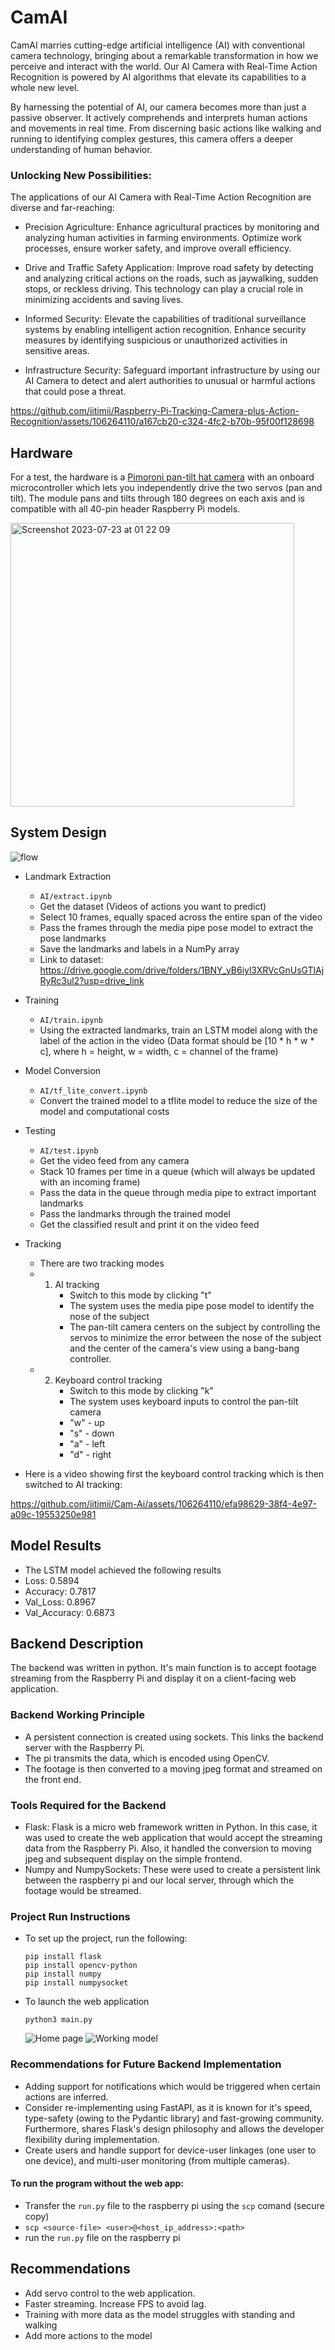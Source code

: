 # CamAI

CamAI marries cutting-edge artificial intelligence (AI) with conventional camera technology, bringing about a remarkable transformation in how we perceive and interact with the world. Our AI Camera with Real-Time Action Recognition is powered by  AI algorithms that elevate its capabilities to a whole new level.

By harnessing the potential of AI, our camera becomes more than just a passive observer. It actively comprehends and interprets human actions and movements in real time. From discerning basic actions like walking and running to identifying complex gestures, this camera offers a deeper understanding of human behavior.

### Unlocking New Possibilities:
The applications of our AI Camera with Real-Time Action Recognition are diverse and far-reaching:

- Precision Agriculture: Enhance agricultural practices by monitoring and analyzing human activities in farming environments. Optimize work processes, ensure worker safety, and improve overall efficiency.

- Drive and Traffic Safety Application: Improve road safety by detecting and analyzing critical actions on the roads, such as jaywalking, sudden stops, or reckless driving. This technology can play a crucial role in minimizing accidents and saving lives.

- Informed Security: Elevate the capabilities of traditional surveillance systems by enabling intelligent action recognition. Enhance security measures by identifying suspicious or unauthorized activities in sensitive areas.

- Infrastructure Security: Safeguard important infrastructure by using our AI Camera to detect and alert authorities to unusual or harmful actions that could pose a threat.

https://github.com/iitimii/Raspberry-Pi-Tracking-Camera-plus-Action-Recognition/assets/106264110/a167cb20-c324-4fc2-b70b-95f00f128698

## Hardware
For a test, the hardware is a [Pimoroni pan-tilt hat camera](https://shop.pimoroni.com/products/pan-tilt-hat?variant=22408353287) with an onboard microcontroller which lets you independently drive the two servos (pan and tilt). The module pans and tilts through 180 degrees on each axis and is compatible with all 40-pin header Raspberry Pi models.

<img width="454" alt="Screenshot 2023-07-23 at 01 22 09" src="https://github.com/iitimii/Raspberry-Pi-Tracking-Camera-plus-Action-Recognition/assets/44223263/7430d87b-722b-434a-8158-15253fff86fa">

## System Design 
![flow](./images/graph.jpg)

- Landmark Extraction
  - ```AI/extract.ipynb```
  - Get the dataset (Videos of actions you want to predict)
  - Select 10 frames, equally spaced across the entire span of the video
  - Pass the frames through the media pipe pose model to extract the pose landmarks
  - Save the landmarks and labels in a NumPy array
  - Link to dataset: https://drive.google.com/drive/folders/1BNY_yB6iyl3XRVcGnUsGTlAjRyRc3ul2?usp=drive_link


- Training
  - ```AI/train.ipynb```
  - Using the extracted landmarks, train an LSTM model along with the label of the action in the video (Data format should be [10 * h * w * c], where h = height, w = width, c = channel of the frame)

- Model Conversion
  - ```AI/tf_lite_convert.ipynb```
  - Convert the trained model to a tflite model to reduce the size of the model and computational costs

- Testing
  - ```AI/test.ipynb```
  - Get the video feed from any camera
  - Stack 10 frames per time in a queue (which will always be updated with an incoming frame)
  - Pass the data in the queue through media pipe to extract important landmarks 
  - Pass the landmarks through the trained model
  - Get the classified result and print it on the video feed

- Tracking
  - There are two tracking modes
  - 1) AI tracking
       - Switch to this mode by clicking "t"
       - The system uses the media pipe pose model to identify the nose of the subject
       - The pan-tilt camera centers on the subject by controlling the servos to minimize the error between the nose of the subject and the center of the camera's view using a bang-bang controller.
  - 2) Keyboard control tracking
       - Switch to this mode by clicking "k"
       - The system uses keyboard inputs to control the pan-tilt camera
       - "w" - up
       - "s" - down
       - "a" - left
       - "d" - right
   
- Here is a video showing first the keyboard control tracking which is then switched to AI tracking:

https://github.com/iitimii/Cam-Ai/assets/106264110/efa98629-38f4-4e97-a09c-19553250e981


## Model Results
- The LSTM model achieved the following results
- Loss: 0.5894
- Accuracy: 0.7817
- Val_Loss: 0.8967
- Val_Accuracy: 0.6873

## Backend Description
The backend was written in python. It's main function is to accept footage streaming from the Raspberry Pi and display it on a client-facing web application.

### Backend Working Principle
- A persistent connection is created using sockets. This links the backend server with the Raspberry Pi.
- The pi transmits the data, which is encoded using OpenCV.
- The footage is then converted to a moving jpeg format and streamed on the front end.
  
### Tools Required for the Backend
- Flask: Flask is a micro web framework written in Python. In this case, it was used to create the web application that would accept the streaming data from the Raspberry Pi. Also, it handled the conversion to moving jpeg and subsequent display on the simple frontend.
- Numpy and NumpySockets: These were used to create a persistent link between the raspberry pi and our local server, through which the footage would be streamed.
  
### Project Run Instructions
- To set up the project, run the following:
  ```
  pip install flask
  pip install opencv-python
  pip install numpy
  pip install numpysocket
  ```
- To launch the web application
  ```
  python3 main.py
  ```
  ![Home page](./images/home.png)
  ![Working model](./images/web-screenshot.jpg)

### Recommendations for Future Backend Implementation
- Adding support for notifications which would be triggered when certain actions are inferred.
- Consider re-implementing using FastAPI, as it is known for it's speed, type-safety (owing to the Pydantic library) and fast-growing community. Furthermore, shares Flask's design philosophy and allows the developer flexibility during implementation.
- Create users and handle support for device-user linkages (one user to one device), and multi-user monitoring (from multiple cameras).


#### To run the program without the web app:
- Transfer the ```run.py``` file to the raspberry pi using the ```scp``` comand (secure copy)
- ```scp <source-file> <user>@<host_ip_address>:<path> ```
- run the ```run.py``` file on the raspberry pi

## Recommendations
- Add servo control to the web application.
- Faster streaming. Increase FPS to avoid lag.
- Training with more data as the model struggles with standing and walking
- Add more actions to the model
